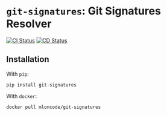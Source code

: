 # `git-signatures`: Git Signatures Resolver

[![CI Status](https://github.com/mloncode/git-signatures/workflows/CI/badge.svg)](https://github.com/mloncode/git-signatures/actions?query=workflow%3ACI)
[![CD Status](https://github.com/mloncode/git-signatures/workflows/CD/badge.svg)](https://github.com/mloncode/git-signatures/actions?query=workflow%3ACD)

## Installation

With `pip`:

    pip install git-signatures

With `docker`:

    docker pull mloncode/git-signatures
